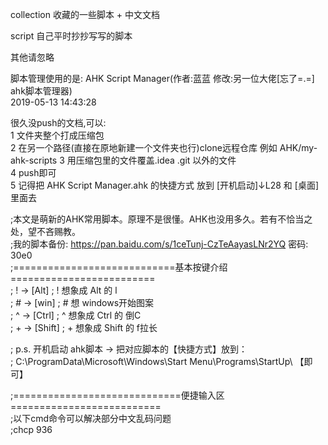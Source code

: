 collection 收藏的一些脚本 + 中文文档  

script     自己平时抄抄写写的脚本  

其他请忽略  



脚本管理使用的是: AHK Script Manager(作者:蓝蓝 修改:另一位大佬[忘了=.=] ahk脚本管理器)  
2019-05-13 14:43:28  

很久没push的文档,可以:  
1 文件夹整个打成压缩包  
2 在另一个路径(直接在原地新建一个文件夹也行)clone远程仓库  例如 AHK/my-ahk-scripts 
3 用压缩包里的文件覆盖.idea .git 以外的文件   
4 push即可  
5 记得把 AHK Script Manager.ahk 的快捷方式 放到 [开机启动]↓L28 和 [桌面] 里面去

                                                                      
;本文是萌新的AHK常用脚本。原理不是很懂。AHK也没用多久。若有不恰当之处，望不吝赐教。  
;我的脚本备份:  https://pan.baidu.com/s/1ceTunj-CzTeAayasLNr2YQ  密码: 30e0  
;============================基本按键介绍=========================  
; ! →  [Alt]        ; ! 想象成 Alt   的 l  
; # →  [win]        ; # 想           windows开始图案  
; ^ →  [Ctrl]       ; ^ 想象成 Ctrl  的 倒C  
; + →  [Shift]      ; + 想象成 Shift 的 f拉长  

; p.s. 开机启动 ahk脚本 →  把对应脚本的【快捷方式】放到：  
; C:\ProgramData\Microsoft\Windows\Start Menu\Programs\StartUp\   【即可】  

;=============================便捷输入区==========================  
;以下cmd命令可以解决部分中文乱码问题  
;chcp 936   